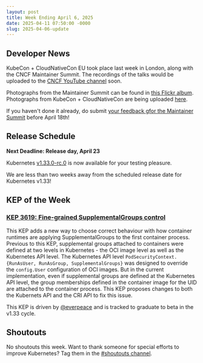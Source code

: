 ```yaml
---
layout: post
title: Week Ending April 6, 2025
date: 2025-04-11 07:50:00 -0000
slug: 2025-04-06-update
---
```


## Developer News

KubeCon + CloudNativeCon EU took place last week in London, along with the CNCF Maintainer Summit. The recordings of the talks would be uploaded to the [CNCF YouTube channel](https://www.youtube.com/@cncf) soon.

Photographs from the Maintainer Summit can be found in [this Flickr album](https://www.flickr.com/photos/143247548@N03/albums/72177720324699266/). Photographs from KubeCon + CloudNativeCon are being uploaded [here](https://flic.kr/s/aHBqjC6eVH).

If you haven't done it already, do submit [your feedback gfor the Maintainer Summit](https://linuxfoundation.research.net/r/HWN9G2X) before April 18th! 

## Release Schedule

**Next Deadline: Release day, April 23**

Kubernetes [v1.33.0-rc.0](https://github.com/kubernetes/kubernetes/blob/master/CHANGELOG/CHANGELOG-1.33.md) is now available for your testing pleasure.

We are less than two weeks away from the scheduled release date for Kubernetes v1.33!

## KEP of the Week

### [KEP 3619: Fine-grained SupplementalGroups control](https://github.com/kubernetes/enhancements/tree/master/keps/sig-node/3619-supplemental-groups-policy)

This KEP adds a new way to choose correct behaviour with how container runtimes are applying SupplementalGroups to the first container process. Previous to this KEP, supplemental groups attached to containers were defined at two levels in Kubernetes - the OCI image level as well as the Kubernetes API level. The Kubernetes API level `PodSecurityContext.{RunAsUser, RunAsGroup, SupplementalGroups}` was designed to override the `config.User` configuration of OCI images. But in the current implementation, even if supplemental groups are defined at the Kubernetes API level, the group memberships defined in the container image for the UID are attached to the container process. This KEP proposes changes to both the Kubernets API and the CRI API to fix this issue.

This KEP is driven by [@everpeace](https://github.com/everpeace) and is tracked to graduate to beta in the v1.33 cycle.

## Shoutouts

No shoutouts this week.  Want to thank someone for special efforts to improve Kubernetes?  Tag them in the [#shoutouts channel](https://kubernetes.slack.com/archives/C92G08FGD).
